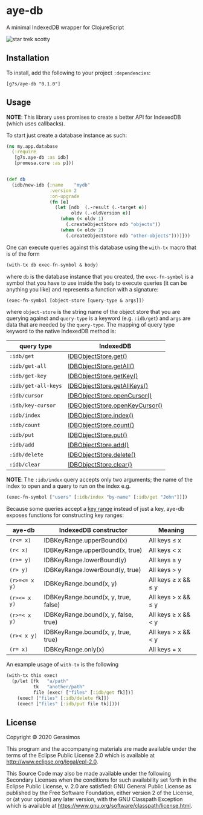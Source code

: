 # aye-db

A minimal IndexedDB wrapper for ClojureScript

![star trek scotty](https://i.imgflip.com/3ss1qk.jpg)


## Installation

To install, add the following to your project `:dependencies`:

    [g7s/aye-db "0.1.0"]


## Usage

**NOTE**: This library uses promises to create a better API for IndexedDB (which uses callbacks).

To start just create a database instance as such:


```clojure
(ns my.app.database
  (:require
   [g7s.aye-db :as idb]
   [promesa.core :as p]))


(def db
  (idb/new-idb {:name    "mydb"
                :version 2
                :on-upgrade
                (fn [e]
                  (let [ndb  (.-result (.-target e))
                        oldv (.-oldVersion e)]
                    (when (< oldv 1)
                      (.createObjectStore ndb "objects"))
                    (when (< oldv 2)
                      (.createObjectStore ndb "other-objects"))))}))
```


One can execute queries against this database using the `with-tx` macro that is of the form

```clojure
(with-tx db exec-fn-symbol & body)
```

where `db` is the database instance that you created, the `exec-fn-symbol` is a symbol that you have
to use inside the `body` to execute queries (it can be anything you like) and represents a function with
a signature:

```clojure
(exec-fn-symbol [object-store [query-type & args]])
```


where `object-store` is the string name of the object store that you are querying against and `query-type`
is a keyword (e.g. `:idb/get`) and `args` are data that are needed by the `query-type`. The mapping of
query type keyword to the native IndexedDB method is:

| query type    | IndexedDB     |
| ------------- |---------------|
| `:idb/get` | [IDBObjectStore.get()](https://developer.mozilla.org/en-US/docs/Web/API/IDBObjectStore/get)|
| `:idb/get-all` | [IDBObjectStore.getAll()](https://developer.mozilla.org/en-US/docs/Web/API/IDBObjectStore/getAll)|
| `:idb/get-key`  | [IDBObjectStore.getKey()](https://developer.mozilla.org/en-US/docs/Web/API/IDBObjectStore/getKey)|
| `:idb/get-all-keys` | [IDBObjectStore.getAllKeys()](https://developer.mozilla.org/en-US/docs/Web/API/IDBObjectStore/getAllKeys)|
| `:idb/cursor` | [IDBObjectStore.openCursor()](https://developer.mozilla.org/en-US/docs/Web/API/IDBObjectStore/openCursor)|
| `:idb/key-cursor` | [IDBObjectStore.openKeyCursor()](https://developer.mozilla.org/en-US/docs/Web/API/IDBObjectStore/openKeyCursor)|
| `:idb/index` | [IDBObjectStore.index()](https://developer.mozilla.org/en-US/docs/Web/API/IDBObjectStore/index)|
| `:idb/count` | [IDBObjectStore.count()](https://developer.mozilla.org/en-US/docs/Web/API/IDBObjectStore/count)|
| `:idb/put` | [IDBObjectStore.put()](https://developer.mozilla.org/en-US/docs/Web/API/IDBObjectStore/put)|
| `:idb/add` | [IDBObjectStore.add()](https://developer.mozilla.org/en-US/docs/Web/API/IDBObjectStore/add)|
| `:idb/delete` | [IDBObjectStore.delete()](https://developer.mozilla.org/en-US/docs/Web/API/IDBObjectStore/delete)|
| `:idb/clear` | [IDBObjectStore.clear()](https://developer.mozilla.org/en-US/docs/Web/API/IDBObjectStore/clear)|

**NOTE**: The `:idb/index` query accepts only two arguments; the name of the index to open and a query to run on the index e.g.

```clojure
(exec-fn-symbol ["users" [:idb/index "by-name" [:idb/get "John"]]])
```

Because some queries accept a [key range](https://developer.mozilla.org/en-US/docs/Web/API/IDBKeyRange) instead of just a key, aye-db exposes functions for constructing key ranges:

| aye-db | IndexedDB constructor | Meaning |
|--------------|-----------------------|---------|
| `(r<= x)` | IDBKeyRange.upperBound(x) | All keys ≤ x |
| `(r< x)` | IDBKeyRange.upperBound(x, true) | All keys < x |
| `(r>= y)` | IDBKeyRange.lowerBound(y) | All keys ≥ y |
| `(r> y)` | IDBKeyRange.lowerBound(y, true) | All keys > y |
| `(r>=<= x y)` | IDBKeyRange.bound(x, y) | All keys ≥ x && ≤ y |
| `(r><= x y)` | IDBKeyRange.bound(x, y, true, false) | All keys > x && ≤ y |
| `(r>=< x y)` | IDBKeyRange.bound(x, y, false, true) | All keys ≥ x && < y |
| `(r>< x y)` | IDBKeyRange.bound(x, y, true, true) | All keys > x && < y |
| `(r= x)` | IDBKeyRange.only(x) | All keys = x |

An example usage of `with-tx` is the following

```clojure
(with-tx this exec!
  (p/let [fk   "a/path"
          tk   "another/path"
          file (exec! ["files" [:idb/get fk]])]
    (exec! ["files" [:idb/delete fk]])
    (exec! ["files" [:idb/put file tk]])))
```


## License

Copyright © 2020 Gerasimos

This program and the accompanying materials are made available under the
terms of the Eclipse Public License 2.0 which is available at
http://www.eclipse.org/legal/epl-2.0.

This Source Code may also be made available under the following Secondary
Licenses when the conditions for such availability set forth in the Eclipse
Public License, v. 2.0 are satisfied: GNU General Public License as published by
the Free Software Foundation, either version 2 of the License, or (at your
option) any later version, with the GNU Classpath Exception which is available
at https://www.gnu.org/software/classpath/license.html.
